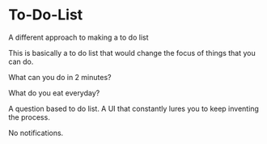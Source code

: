 # To-Do-List

A different approach to making a to do list 

This is basically a to do list that would change the focus of things that you can do.

What can you do in 2 minutes?

What do you eat everyday?

A question based to do list.
A UI that constantly lures you to keep inventing the process.

No notifications.